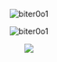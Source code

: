 
<!-- <div id="badges">
   <img src="https://img.shields.io/github/commit-activity/y/biter0o1/biter0o1?style=plastic" alt=""/>
   <br/>
   <img src="https://img.shields.io/github/repo-size/biter0o1/biter0o1" alt=""/>
   <br/>
   <img src="https://img.shields.io/github/languages/top/biter0o1/biter0o1" alt=""/>

</div> -->



<p align="center"> <img src="https://komarev.com/ghpvc/?username=biter0o1&label=Profile%20views&color=0e75b6&style=plastic" alt="biter0o1" /> </p>

<p align="center">
   <img src="https://github-readme-stats.vercel.app/api/top-langs?username=biter0o1&show_icons=true&locale=en&layout=compact" alt="biter0o1" />
</p>

<p align="center">
   <img align="center" src="https://github-readme-stats.vercel.app/api?username=biter0o1&count_private=true&theme=synthwave&show_icons=true" />
</p>



<!--
**biter0o1/biter0o1** is a ✨ _special_ ✨ repository because its `README.md` (this file) appears on your GitHub profile.

Here are some ideas to get you started:

- 🔭 I’m currently working on ...
- 🌱 I’m currently learning ...
- 👯 I’m looking to collaborate on ...
- 🤔 I’m looking for help with ...
- 💬 Ask me about ...
- 📫 How to reach me: ...
- 😄 Pronouns: ...
- ⚡ Fun fact: ...
-->
